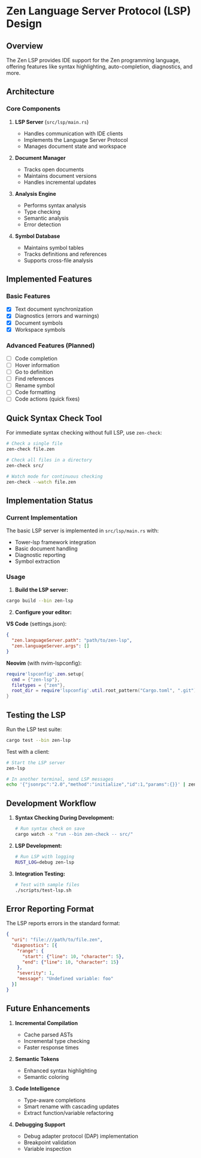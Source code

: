 # Zen Language Server Protocol (LSP) Design

## Overview
The Zen LSP provides IDE support for the Zen programming language, offering features like syntax highlighting, auto-completion, diagnostics, and more.

## Architecture

### Core Components

1. **LSP Server** (`src/lsp/main.rs`)
   - Handles communication with IDE clients
   - Implements the Language Server Protocol
   - Manages document state and workspace

2. **Document Manager**
   - Tracks open documents
   - Maintains document versions
   - Handles incremental updates

3. **Analysis Engine**
   - Performs syntax analysis
   - Type checking
   - Semantic analysis
   - Error detection

4. **Symbol Database**
   - Maintains symbol tables
   - Tracks definitions and references
   - Supports cross-file analysis

## Implemented Features

### Basic Features
- [x] Text document synchronization
- [x] Diagnostics (errors and warnings)
- [x] Document symbols
- [x] Workspace symbols

### Advanced Features (Planned)
- [ ] Code completion
- [ ] Hover information
- [ ] Go to definition
- [ ] Find references
- [ ] Rename symbol
- [ ] Code formatting
- [ ] Code actions (quick fixes)

## Quick Syntax Check Tool

For immediate syntax checking without full LSP, use `zen-check`:

```bash
# Check a single file
zen-check file.zen

# Check all files in a directory
zen-check src/

# Watch mode for continuous checking
zen-check --watch file.zen
```

## Implementation Status

### Current Implementation
The basic LSP server is implemented in `src/lsp/main.rs` with:
- Tower-lsp framework integration
- Basic document handling
- Diagnostic reporting
- Symbol extraction

### Usage

1. **Build the LSP server:**
```bash
cargo build --bin zen-lsp
```

2. **Configure your editor:**

**VS Code** (settings.json):
```json
{
  "zen.languageServer.path": "path/to/zen-lsp",
  "zen.languageServer.args": []
}
```

**Neovim** (with nvim-lspconfig):
```lua
require'lspconfig'.zen.setup{
  cmd = {"zen-lsp"},
  filetypes = {"zen"},
  root_dir = require'lspconfig'.util.root_pattern("Cargo.toml", ".git"),
}
```

## Testing the LSP

Run the LSP test suite:
```bash
cargo test --bin zen-lsp
```

Test with a client:
```bash
# Start the LSP server
zen-lsp

# In another terminal, send LSP messages
echo '{"jsonrpc":"2.0","method":"initialize","id":1,"params":{}}' | zen-lsp
```

## Development Workflow

1. **Syntax Checking During Development:**
   ```bash
   # Run syntax check on save
   cargo watch -x "run --bin zen-check -- src/"
   ```

2. **LSP Development:**
   ```bash
   # Run LSP with logging
   RUST_LOG=debug zen-lsp
   ```

3. **Integration Testing:**
   ```bash
   # Test with sample files
   ./scripts/test-lsp.sh
   ```

## Error Reporting Format

The LSP reports errors in the standard format:
```json
{
  "uri": "file:///path/to/file.zen",
  "diagnostics": [{
    "range": {
      "start": {"line": 10, "character": 5},
      "end": {"line": 10, "character": 15}
    },
    "severity": 1,
    "message": "Undefined variable: foo"
  }]
}
```

## Future Enhancements

1. **Incremental Compilation**
   - Cache parsed ASTs
   - Incremental type checking
   - Faster response times

2. **Semantic Tokens**
   - Enhanced syntax highlighting
   - Semantic coloring

3. **Code Intelligence**
   - Type-aware completions
   - Smart rename with cascading updates
   - Extract function/variable refactoring

4. **Debugging Support**
   - Debug adapter protocol (DAP) implementation
   - Breakpoint validation
   - Variable inspection